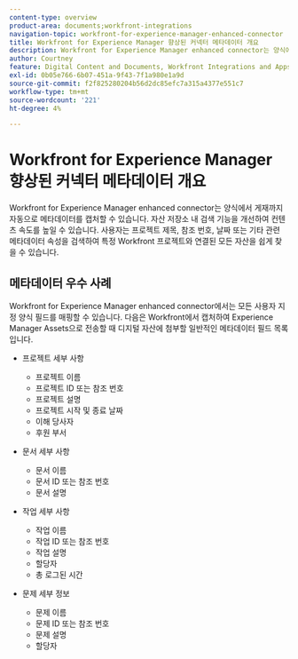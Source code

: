 ```yaml
---
content-type: overview
product-area: documents;workfront-integrations
navigation-topic: workfront-for-experience-manager-enhanced-connector
title: Workfront for Experience Manager 향상된 커넥터 메타데이터 개요
description: Workfront for Experience Manager enhanced connector는 양식에서 게재까지 자동으로 메타데이터를 캡처할 수 있습니다. 자산 저장소 내 검색 기능을 개선하여 컨텐츠 속도를 높일 수 있습니다. 사용자는 프로젝트 제목, 참조 번호, 날짜 또는 기타 관련 메타데이터 속성을 검색하여 특정 Workfront 프로젝트와 연결된 모든 자산을 쉽게 찾을 수 있습니다.
author: Courtney
feature: Digital Content and Documents, Workfront Integrations and Apps
exl-id: 0b05e766-6b07-451a-9f43-7f1a980e1a9d
source-git-commit: f2f825280204b56d2dc85efc7a315a4377e551c7
workflow-type: tm+mt
source-wordcount: '221'
ht-degree: 4%

---
```


# Workfront for Experience Manager 향상된 커넥터 메타데이터 개요

Workfront for Experience Manager enhanced connector는 양식에서 게재까지 자동으로 메타데이터를 캡처할 수 있습니다. 자산 저장소 내 검색 기능을 개선하여 컨텐츠 속도를 높일 수 있습니다. 사용자는 프로젝트 제목, 참조 번호, 날짜 또는 기타 관련 메타데이터 속성을 검색하여 특정 Workfront 프로젝트와 연결된 모든 자산을 쉽게 찾을 수 있습니다.

## 메타데이터 우수 사례

Workfront for Experience Manager enhanced connector에서는 모든 사용자 지정 양식 필드를 매핑할 수 있습니다. 다음은 Workfront에서 캡처하여 Experience Manager Assets으로 전송할 때 디지털 자산에 첨부할 일반적인 메타데이터 필드 목록입니다.

* 프로젝트 세부 사항

   * 프로젝트 이름
   * 프로젝트 ID 또는 참조 번호
   * 프로젝트 설명
   * 프로젝트 시작 및 종료 날짜
   * 이해 당사자
   * 후원 부서

* 문서 세부 사항

   * 문서 이름
   * 문서 ID 또는 참조 번호
   * 문서 설명

* 작업 세부 사항

   * 작업 이름
   * 작업 ID 또는 참조 번호
   * 작업 설명
   * 할당자
   * 총 로그된 시간

* 문제 세부 정보

   * 문제 이름
   * 문제 ID 또는 참조 번호
   * 문제 설명
   * 할당자
